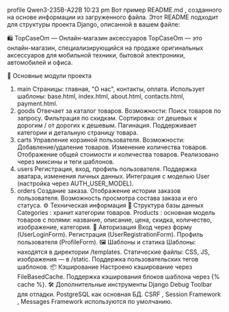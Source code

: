 profile
Qwen3-235B-A22B
10:23 pm
Вот пример README.md , созданного на основе информации из загруженного файла. Этот README подходит для структуры проекта Django, описанной в вашем файле:

🛍️ TopCaseOm — Онлайн-магазин аксессуаров
TopCaseOm — это онлайн-магазин, специализирующийся на продаже оригинальных аксессуаров для мобильной техники, бытовой электроники, автомобилей и офиса. 

🧩 Основные модули проекта
1. main
Страницы: главная, "О нас", контакты, оплата.
Использует шаблоны: base.html, index.html, about.html, contacts.html, payment.html.
2. goods
Отвечает за каталог товаров.
Возможности:
Поиск товаров по запросу.
Фильтрация по скидкам.
Сортировка: от дешевых к дорогим / от дорогих к дешевым.
Пагинация.
Поддерживает категории и детальную страницу товара.
3. carts
Управление корзиной пользователя.
Возможности:
Добавление/удаление товаров.
Изменение количества товаров.
Отображение общей стоимости и количества товаров.
Реализовано через миксины и теги шаблонов.
4. users
Регистрация, вход, профиль пользователя.
Поддержка аватара, изменения личных данных.
Интеграция с моделью User (настройка через AUTH_USER_MODEL).
5. orders
Создание заказа.
Отображение истории заказов пользователя.
Возможность просмотра состава заказа и его статуса.
⚙️ Техническая информация
📁 Структура базы данных
Categories : хранит категории товаров.
Products : основная модель товаров с полями: название, описание, цена, скидка, количество, изображение, категория.
🔐 Авторизация
Вход через форму (UserLoginForm).
Регистрация (UserRegistrationForm).
Профиль пользователя (ProfileForm).
🖼️ Шаблоны и статика
Шаблоны: находятся в директории /templates.
Статические файлы: CSS, JS, изображения — в /static.
Поддержка пользовательских тегов шаблонов.
📦 Кэширование
Настроено кэширование через FileBasedCache.
Поддержка кэширования блоков шаблона через {% cache %}.
🛠️ Дополнительные инструменты
Django Debug Toolbar для отладки.
PostgreSQL как основная БД.
CSRF , Session Framework , Messages Framework используются по умолчанию.
